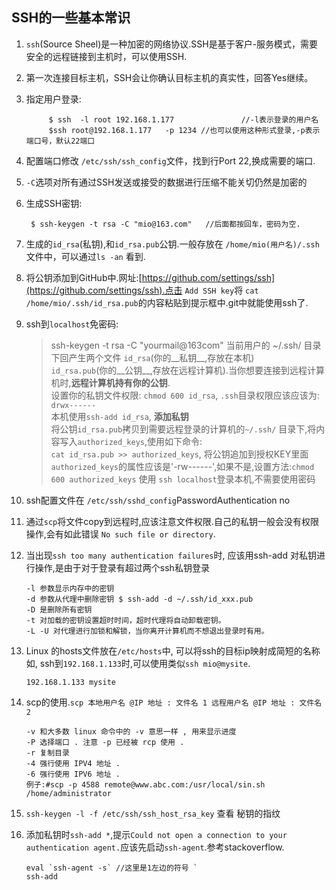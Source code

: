 SSH的一些基本常识
--
1. `ssh`(Source Sheel)是一种加密的网络协议.SSH是基于客户-服务模式，需要安全的远程链接到主机时，可以使用SSH.
2. 第一次连接目标主机，SSH会让你确认目标主机的真实性，回答Yes继续。
3. 指定用户登录:

            $ ssh  -l root 192.168.1.177               //-l表示登录的用户名
            $ssh root@192.168.1.177   -p 1234 //也可以使用这种形式登录,-p表示端口号，默认22端口
  
4. 配置端口修改 `/etc/ssh/ssh_config`文件，找到行Port 22,换成需要的端口.
5. `-C`选项对所有通过SSH发送或接受的数据进行压缩不能关切仍然是加密的
6. 生成SSH密钥:

        $ ssh-keygen -t rsa -C "mio@163.com"   //后面都按回车，密码为空.

7. 生成的`id_rsa`(私钥),和`id_rsa.pub`公钥.一般存放在 `/home/mio(用户名)/.ssh`文件中，可以通过`ls -an` 看到.
8. 将公钥添加到GitHub中.网址:[https://github.com/settings/ssh](https://github.com/settings/ssh).点击 `Add SSH key`将 `cat /home/mio/.ssh/id_rsa.pub`的内容粘贴到提示框中.git中就能使用ssh了.

8. ssh到`localhost`免密码:
	> ssh-keygen -t rsa -C "yourmail@163com"
	> 当前用户的 ~/.ssh/ 目录下回产生两个文件 `id_rsa`(你的__私钥__,存放在本机)  
	> `id_rsa.pub`(你的__公钥__,存放在远程计算机).当你想要连接到远程计算机时,__远程计算机持有你的公钥__.  
	> 设置你的私钥文件权限: `chmod 600 id_rsa`, `.ssh`目录权限应该应该为: `drwx------`  
	> 本机使用`ssh-add id_rsa`, __添加私钥__  
	> 将公钥`id_rsa.pub`拷贝到需要远程登录的计算机的`~/.ssh/` 目录下,将内容写入`authorized_keys`,使用如下命令:  
	> `cat id_rsa.pub >> authorized_keys`, 将公钥追加到授权KEY里面  
	> `authorized_keys`的属性应该是'-rw------',如果不是,设置方法:`chmod 600 authorized_keys`
	> 使用 `ssh localhost`登录本机,不需要使用密码

9. ssh配置文件在 `/etc/ssh/sshd_config`PasswordAuthentication no
10. 通过`scp`将文件copy到远程时,应该注意文件权限.自己的私钥一般会没有权限操作,会有如此错误 `No such file or directory`.
11. 当出现`ssh too many authentication failures`时, 应该用ssh-add 对私钥进行操作,是由于对于登录有超过两个ssh私钥登录

		-l 参数显示内存中的密钥
		-d 参数从代理中删除密钥 $ ssh-add -d ~/.ssh/id_xxx.pub
		-D 是删除所有密钥
		-t 对加载的密钥设置超时时间，超时代理将自动卸载密钥。
		-L -U 对代理进行加锁和解锁，当你离开计算机而不想退出登录时有用。

12. Linux 的hosts文件放在`/etc/hosts`中, 可以将ssh的目标ip映射成简短的名称如, ssh到`192.168.1.133`时,可以使用类似`ssh mio@mysite`.

		192.168.1.133 mysite
        
13. scp的使用.`scp 本地用户名 @IP 地址 : 文件名 1 远程用户名 @IP 地址 : 文件名 2 `

        -v 和大多数 linux 命令中的 -v 意思一样 , 用来显示进度 
        -P 选择端口 . 注意 -p 已经被 rcp 使用 . 
        -r 复制目录
        -4 强行使用 IPV4 地址 . 
        -6 强行使用 IPV6 地址 .
        例子:#scp -p 4588 remote@www.abc.com:/usr/local/sin.sh /home/administrator
14. `ssh-keygen -l -f /etc/ssh/ssh_host_rsa_key` 查看 秘钥的指纹
15. 添加私钥时`ssh-add *`,提示`Could not open a connection to your authentication agent.`应该先启动`ssh-agent`.参考stackoverflow.

        eval `ssh-agent -s` //这里是1左边的符号 `
        ssh-add